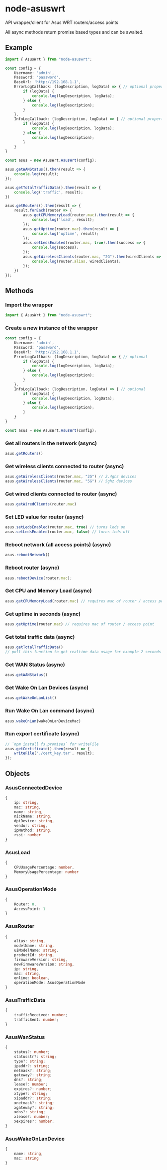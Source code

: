 # node-asuswrt
API wrapper/client for Asus WRT routers/access points

All async methods return promise based types and can be awaited.

## Example
```typescript
import { AsusWrt } from "node-asuswrt";

const config = {
    Username: 'admin',
    Password: 'password',
    BaseUrl: 'http://192.168.1.1',
    ErrorLogCallback: (logDescription, logData) => { // optional property
        if (logData) {
            console.log(logDescription, logData);
        } else {
            console.log(logDescription);
        }
    },
    InfoLogCallback: (logDescription, logData) => { // optional property
        if (logData) {
            console.log(logDescription, logData);
        } else {
            console.log(logDescription);
        }
    }
}

const asus = new AsusWrt.AsusWrt(config);

asus.getWANStatus().then(result => {
    console.log(result);
});

asus.getTotalTrafficData().then(result => {
    console.log('traffic', result);
})

asus.getRouters().then(result => {
    result.forEach(router => {
        asus.getCPUMemoryLoad(router.mac).then(result => {
            console.log('load', result);
        });
        asus.getUptime(router.mac).then(result => {
            console.log('uptime', result);
        });
        asus.setLedsEnabled(router.mac, true).then(success => {
            console.log(success);
        });
        asus.getWirelessClients(router.mac, "2G").then(wiredClients => {
            console.log(router.alias, wiredClients);
        });
    })
});
```

## Methods

### Import the wrapper
```typescript
import { AsusWrt } from "node-asuswrt";
```

### Create a new instance of the wrapper
```typescript
const config = {
    Username: 'admin',
    Password: 'password',
    BaseUrl: 'http://192.168.1.1',
    ErrorLogCallback: (logDescription, logData) => { // optional
        if (logData) {
            console.log(logDescription, logData);
        } else {
            console.log(logDescription);
        }
    },
    InfoLogCallback: (logDescription, logData) => { // optional
        if (logData) {
            console.log(logDescription, logData);
        } else {
            console.log(logDescription);
        }
    }
}

const asus = new AsusWrt.AsusWrt(config);
```

### Get all routers in the network (async)
```typescript
asus.getRouters()
```

### Get wireless clients connected to router (async)
```typescript
asus.getWirelessClients(router.mac, "2G") // 2.4ghz devices
asus.getWirelessClients(router.mac, "5G") // 5ghz devices
```

### Get wired clients connected to router (async)
```typescript
asus.getWiredClients(router.mac)
```

### Set LED value for router (async)
```typescript
asus.setLedsEnabled(router.mac, true) // turns leds on
asus.setLedsEnabled(router.mac, false) // turns leds off
```

### Reboot network (all access points) (async)
```typescript
asus.rebootNetwork()
```

### Reboot router (async)
```typescript
asus.rebootDevice(router.mac);
```

### Get CPU and Memory Load (async)
```typescript
asus.getCPUMemoryLoad(router.mac) // requires mac of router / access point
```

### Get uptime in seconds (async)
```typescript
asus.getUptime(router.mac) // requires mac of router / access point
```

### Get total traffic data (async)
```typescript
asus.getTotalTrafficData()
// poll this function to get realtime data usage for example 2 seconds interval and calculate difference
```

### Get WAN Status (async)
```typescript
asus.getWANStatus()
```

### Get Wake On Lan Devices (async)
```typescript
asus.getWakeOnLanList()
```

### Run Wake On Lan command (async)
```typescript
asus.wakeOnLan(wakeOnLanDeviceMac)
```

### Run export certificate (async)
```typescript
// `npm install fs.promises` for writeFile
asus.getCertificate().then(result => {
    writeFile('./cert_key.tar', result);
});
```

## Objects
### AsusConnectedDevice
```typescript
{
    ip: string,
    mac: string,
    name: string,
    nickName: string,
    dpiDevice: string,
    vendor: string,
    ipMethod: string,
    rssi: number
}
```

### AsusLoad
```typescript
{
    CPUUsagePercentage: number,
    MemoryUsagePercentage: number
}
```

### AsusOperationMode
```typescript
{
    Router: 0,
    AccessPoint: 1
}
```

### AsusRouter
```typescript
{
    alias: string,
    modelName: string,
    uiModelName: string,
    productId: string,
    firmwareVersion: string,
    newFirmwareVersion: string,
    ip: string,
    mac: string,
    online: boolean,
    operationMode: AsusOperationMode
}
```

### AsusTrafficData
```typescript
{
    trafficReceived: number;
    trafficSent: number;
}
```

### AsusWanStatus
```typescript
{
    status?: number;
    statusstr?: string;
    type?: string;
    ipaddr?: string;
    netmask?: string;
    gateway?: string;
    dns?: string;
    lease?: number;
    expires?: number;
    xtype?: string;
    xipaddr?: string;
    xnetmask?: string;
    xgateway?: string;
    xdns?: string;
    xlease?: number;
    xexpires?: number;
}
```

### AsusWakeOnLanDevice
```typescript
{
    name: string,
    mac: string
}
```
